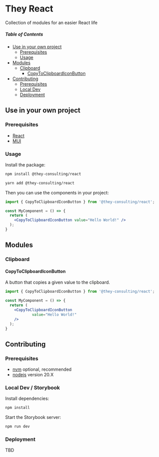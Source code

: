 # They React

Collection of modules for an easier React life

##### Table of Contents

- [Use in your own project](#use-in-your-own-project)
  - [Prerequisites](#prerequisites)
  - [Usage](#usage)
- [Modules](#modules)
  - [Clipboard](#clipboard)
    - [CopyToClipboardIconButton](#copytoclipboardiconbutton)
- [Contributing](#contributing)
  - [Prerequisites](#prerequisites-1)
  - [Local Dev](#local-dev)
  - [Deployment](#deployment)

## Use in your own project

### Prerequisites

- [React](https://react.dev/)
- [MUI](https://mui.com/)

### Usage

Install the package:

```bash
npm install @they-consulting/react
```

```bash
yarn add @they-consulting/react
```

Then you can use the components in your project:

```jsx
import { CopyToClipboardIconButton } from '@they-consulting/react';

const MyComponent = () => {
  return (
    <CopyToClipboardIconButton value="Hello World!" />
  );
}
```

## Modules

### Clipboard

#### CopyToClipboardIconButton

A button that copies a given value to the clipboard.

```jsx
import { CopyToClipboardIconButton } from '@they-consulting/react';

const MyComponent = () => {
  return (
    <CopyToClipboardIconButton 
            value="Hello World!" 
    />
  );
}
```



## Contributing

### Prerequisites

- [nvm](https://github.com/nvm-sh/nvm) optional, recommended
- [nodejs](https://nodejs.org/en) version 20.X

### Local Dev / Storybook

Install dependencies:

```bash
npm install
```

Start the Storybook server:

```bash
npm run dev
```

### Deployment

TBD
